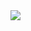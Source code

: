 <img align="center" height="auto" src="https://github.com/MhankBarBar/MhankBarBar/blob/master/img/1.jpg"/>
<!--
- 👋 Hi, I’m @ArfansyahDani
- 👀 I’m Noo Mastahh
- 🌱 I’m currently learning and leraning
- 💞️ follow my instagram @arfansyahdanni
- 📫 How to reach me wa.me/6285335061051

<!---
DannnMalesin/DannnMalesin is a ✨ special ✨ repository because its `README.md` (this file) appears on your GitHub profile.
You can click the Preview link to take a look at your changes.
--->
